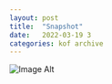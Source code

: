 ```yaml
---
layout:	post
title:	"Snapshot"
date:	2022-03-19 3
categories:	kof archive
---
```


![Image Alt](https://k0f.github.io/assets/2022-03-19-163218.jpg)